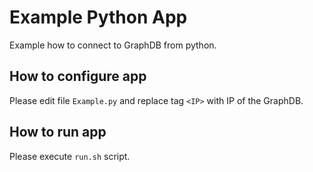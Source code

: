 # Example Python App

Example how to connect to GraphDB from python.

## How to configure app

Please edit file `Example.py` and replace tag `<IP>` with IP of the GraphDB.

## How to run app

Please execute `run.sh` script.

